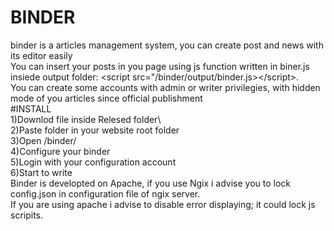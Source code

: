 # BINDER
binder is a articles management system, you can create post and news with its editor easily\
You can insert your posts in you page using js function written in biner.js insiede output folder: &lt;script src="/binder/output/binder.js>&lt;/script>.\
You can create some accounts with admin or writer privilegies, with hidden mode of you articles since official publishment\
#INSTALL\
1)Downlod file inside Relesed folder\                                                                                    
2)Paste folder in your website root folder\
3)Open /binder/ \
4)Configure your binder\
5)Login with your configuration account\
6)Start to write\
Binder is developted on Apache, if you use Ngix i advise you to lock config.json in configuration file of ngix server.\
If you are using apache i advise to disable error displaying; it could lock js scripits.
